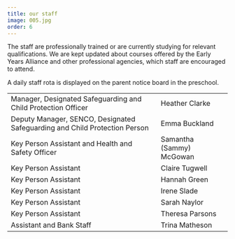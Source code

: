 ```yaml
---
title: our staff
image: 005.jpg
order: 6
---
```


The staff are professionally trained or are currently studying for relevant qualifications. We are kept updated about courses offered by the Early Years Alliance and other professional agencies, which staff are encouraged to attend.

A daily staff rota is displayed on the parent notice board in the preschool.

|                                                                                        |                          |
| -------------------------------------------------------------------------------------- | ------------------------ |
| Manager, Designated Safeguarding and Child Protection Officer                          | Heather Clarke           |
| Deputy Manager, SENCO, Designated Safeguarding and Child Protection Person             | Emma Buckland            |
| Key Person Assistant and Health and Safety Officer                                     | Samantha (Sammy) McGowan |
| Key Person Assistant                                                                   | Claire Tugwell           |
| Key Person Assistant                                                                   | Hannah Green             |
| Key Person Assistant                                                                   | Irene Slade              |
| Key Person Assistant                                                                   | Sarah Naylor             |
| Key Person Assistant                                                                   | Theresa Parsons          |
| Assistant and Bank Staff                                                               | Trina Matheson           |

<!-- https://youtu.be/MCl-iClRo9k -->
